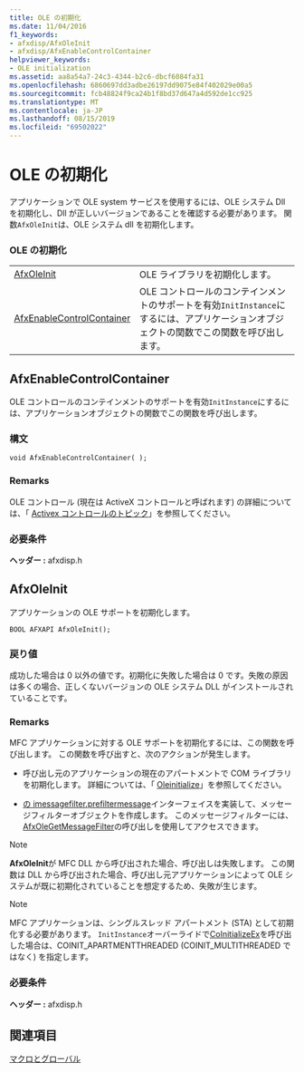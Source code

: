 ```yaml
---
title: OLE の初期化
ms.date: 11/04/2016
f1_keywords:
- afxdisp/AfxOleInit
- afxdisp/AfxEnableControlContainer
helpviewer_keywords:
- OLE initialization
ms.assetid: aa8a54a7-24c3-4344-b2c6-dbcf6084fa31
ms.openlocfilehash: 6860697dd3adbe26197dd9075e84f402029e00a5
ms.sourcegitcommit: fcb48824f9ca24b1f8bd37d647a4d592de1cc925
ms.translationtype: MT
ms.contentlocale: ja-JP
ms.lasthandoff: 08/15/2019
ms.locfileid: "69502022"
---
```

# <a name="ole-initialization"></a>OLE の初期化

アプリケーションで OLE system サービスを使用するには、OLE システム Dll を初期化し、Dll が正しいバージョンであることを確認する必要があります。 関数`AfxOleInit`は、OLE システム dll を初期化します。

### <a name="ole-initialization"></a>OLE の初期化

|||
|-|-|
|[AfxOleInit](#afxoleinit)|OLE ライブラリを初期化します。|
|[AfxEnableControlContainer](#afxenablecontrolcontainer)|OLE コントロールのコンテインメントのサポートを有効`InitInstance`にするには、アプリケーションオブジェクトの関数でこの関数を呼び出します。|

## <a name="afxenablecontrolcontainer"></a>AfxEnableControlContainer

OLE コントロールのコンテインメントのサポートを有効`InitInstance`にするには、アプリケーションオブジェクトの関数でこの関数を呼び出します。

### <a name="syntax"></a>構文

```
void AfxEnableControlContainer( );
```

### <a name="remarks"></a>Remarks

OLE コントロール (現在は ActiveX コントロールと呼ばれます) の詳細については、「 [Activex コントロールのトピック](../mfc-activex-controls.md)」を参照してください。

### <a name="requirements"></a>必要条件

**ヘッダー :** afxdisp.h

##  <a name="afxoleinit"></a>AfxOleInit

アプリケーションの OLE サポートを初期化します。

```
BOOL AFXAPI AfxOleInit();
```

### <a name="return-value"></a>戻り値

成功した場合は 0 以外の値です。初期化に失敗した場合は 0 です。失敗の原因は多くの場合、正しくないバージョンの OLE システム DLL がインストールされていることです。

### <a name="remarks"></a>Remarks

MFC アプリケーションに対する OLE サポートを初期化するには、この関数を呼び出します。 この関数を呼び出すと、次のアクションが発生します。

- 呼び出し元のアプリケーションの現在のアパートメントで COM ライブラリを初期化します。 詳細については、「 [Oleinitialize](/windows/win32/api/ole2/nf-ole2-oleinitialize)」を参照してください。

- [の imessagefilter.prefiltermessage](/windows/win32/api/objidl/nn-objidl-imessagefilter)インターフェイスを実装して、メッセージフィルターオブジェクトを作成します。 このメッセージフィルターには、 [AfxOleGetMessageFilter](application-control.md#afxolegetmessagefilter)の呼び出しを使用してアクセスできます。

> [!NOTE]
>  **AfxOleInit**が MFC DLL から呼び出された場合、呼び出しは失敗します。 この関数は DLL から呼び出された場合、呼び出し元アプリケーションによって OLE システムが既に初期化されていることを想定するため、失敗が生じます。

> [!NOTE]
>  MFC アプリケーションは、シングルスレッド アパートメント (STA) として初期化する必要があります。 `InitInstance`オーバーライドで[CoInitializeEx](/windows/win32/api/combaseapi/nf-combaseapi-coinitializeex)を呼び出した場合は、COINIT_APARTMENTTHREADED (COINIT_MULTITHREADED ではなく) を指定します。

### <a name="requirements"></a>必要条件

**ヘッダー :** afxdisp.h

## <a name="see-also"></a>関連項目

[マクロとグローバル](../../mfc/reference/mfc-macros-and-globals.md)
